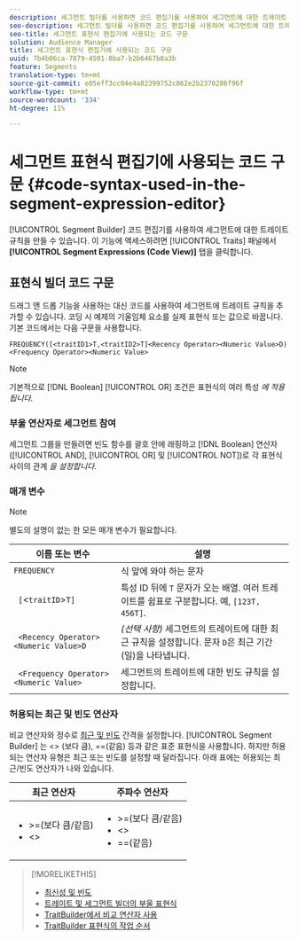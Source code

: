 ```yaml
---
description: 세그먼트 빌더를 사용하면 코드 편집기를 사용하여 세그먼트에 대한 트레이트 규칙을 만들 수 있습니다. 이 기능에 액세스하려면 트레이트 패널에서 세그먼트 표현식(코드 보기) 탭을 클릭합니다.
seo-description: 세그먼트 빌더를 사용하면 코드 편집기를 사용하여 세그먼트에 대한 트레이트 규칙을 만들 수 있습니다. 이 기능에 액세스하려면 트레이트 패널에서 세그먼트 표현식(코드 보기) 탭을 클릭합니다.
seo-title: 세그먼트 표현식 편집기에 사용되는 코드 구문
solution: Audience Manager
title: 세그먼트 표현식 편집기에 사용되는 코드 구문
uuid: 7b4b06ca-7879-4501-8ba7-b2b6467b8a3b
feature: Segments
translation-type: tm+mt
source-git-commit: e05eff3cc04e4a82399752c862e2b2370286f96f
workflow-type: tm+mt
source-wordcount: '334'
ht-degree: 11%

---
```



# 세그먼트 표현식 편집기에 사용되는 코드 구문 {#code-syntax-used-in-the-segment-expression-editor}

[!UICONTROL Segment Builder] 코드 편집기를 사용하여 세그먼트에 대한 트레이트 규칙을 만들 수 있습니다. 이 기능에 액세스하려면 [!UICONTROL Traits] 패널에서 **[!UICONTROL Segment Expressions (Code View)]** 탭을 클릭합니다.

## 표현식 빌더 코드 구문

드래그 앤 드롭 기능을 사용하는 대신 코드를 사용하여 세그먼트에 트레이트 규칙을 추가할 수 있습니다. 코딩 시 예제의 기울임체 요소를 실제 표현식 또는 값으로 바꿉니다. 기본 코드에서는 다음 구문을 사용합니다.

```
FREQUENCY([<traitID1>T,<traitID2>T]<Recency Operator><Numeric Value>D)
<Frequency Operator><Numeric Value>
```

>[!NOTE]
>
>기본적으로 [!DNL Boolean] [!UICONTROL OR] 조건은 표현식의 여러 특성 *에 적용됩니다.*

### 부울 연산자로 세그먼트 참여

세그먼트 그룹을 만들려면 빈도 함수를 괄호 안에 래핑하고 [!DNL Boolean] 연산자([!UICONTROL AND], [!UICONTROL OR] 및 [!UICONTROL NOT])로 각 표현식 사이의 관계 *을 설정합니다.*

### 매개 변수

>[!NOTE]
>
>별도의 설명이 없는 한 모든 매개 변수가 필요합니다.

| 이름 또는 변수 | 설명 |
|---|---|
| `FREQUENCY` | 식 앞에 와야 하는 문자 |
| ` [`&lt;`traitID`>`T]` | 특성 ID 뒤에 `T` 문자가 오는 배열. 여러 트레이트를 쉼표로 구분합니다. 예, `[123T, 456T]`. |
| ` <Recency Operator><Numeric Value>D` | *(선택 사항)* 세그먼트의 트레이트에 대한 최근 규칙을 설정합니다. 문자 `D`은 최근 기간(일)을 나타냅니다. |
| ` <Frequency Operator><Numeric Value>` | 세그먼트의 트레이트에 대한 빈도 규칙을 설정합니다. |

### 허용되는 최근 및 빈도 연산자

비교 연산자와 정수로 [최근 및 빈도](../../features/segments/recency-and-frequency.md) 간격을 설정합니다. [!UICONTROL Segment Builder] 는  &lt;> (보다 큼), ==(같음) 등과 같은 표준 표현식을 사용합니다. 하지만 허용되는 연산자 유형은 최근 또는 빈도를 설정할 때 달라집니다. 아래 표에는 허용되는 최근/빈도 연산자가 나와 있습니다.

<table id="table_2F92617CB472442BA5639E24DB4E43D3"> 
 <thead> 
  <tr> 
   <th colname="col1" class="entry"> 최근 연산자 </th> 
   <th colname="col2" class="entry"> 주파수 연산자 </th> 
  </tr> 
 </thead>
 <tbody> 
  <tr> 
   <td colname="col1"> 
    <ul id="ul_66D11A34097648A997BA5C6CCC38503A"> 
     <li id="li_EA0B607E58834E62B427C0B7626C2BD1">&gt;=(보다 큼/같음) </li> 
     <li id="li_CFE3D2DBEF424093A0497A70324D5B31">&lt;&gt; </li> 
    </ul> </td> 
   <td colname="col2"> 
    <ul id="ul_A5A38BCD71B844F0B5FB28256069F87E"> 
     <li id="li_EA17C353214E4C2EA2B70169C94A2E53">&gt;=(보다 큼/같음) </li> 
     <li id="li_87CE5CCC6B44446BB2FD0AAD47712368">&lt;&gt; </li> 
     <li id="li_7E922AEF3A524E78A18A9F6ECBF7460B">==(같음) </li> 
    </ul> </td> 
  </tr> 
 </tbody> 
</table>

>[!MORELIKETHIS]
>
>* [최신성 및 빈도](../../features/segments/recency-and-frequency.md)
>* [트레이트 및 세그먼트 빌더의 부울 표현식](../../reference/boolean-expressions-tsb.md)
>* [TraitBuilder에서 비교 연산자 사용](../../features/traits/trait-comparison-operators.md)
>* [TraitBuilder 표현식의 작업 순서](../../features/traits/trait-operator-precedence.md)

